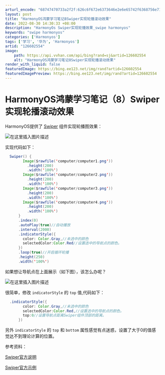 ```yaml
---
arturl_encode: "68747470733a2f2f:626c6f672e6373646e2e6e65742f6368756e7169757765692f:61727469636c652f64657461696c732f313236363032353534"
layout: post
title: "HarmonyOS鸿蒙学习笔记8Swiper实现轮播滚动效果"
date: 2022-08-30 14:30:33 +08:00
description: "HarmonyOs Swiper实现轮播效果_swipe harmonyos"
keywords: "swipe harmonyos"
categories: ['Harmonyos']
tags: ['学习', '华为', 'Harmonyos']
artid: "126602554"
image:
    path: https://api.vvhan.com/api/bing?rand=sj&artid=126602554
    alt: "HarmonyOS鸿蒙学习笔记8Swiper实现轮播滚动效果"
render_with_liquid: false
featuredImage: https://bing.ee123.net/img/rand?artid=126602554
featuredImagePreview: https://bing.ee123.net/img/rand?artid=126602554
---
```


# HarmonyOS鸿蒙学习笔记（8）Swiper实现轮播滚动效果

HarmonyOS提供了
[Swiper](https://developer.harmonyos.com/cn/docs/documentation/doc-references/ts-container-swiper-0000001333321221)
组件实现轮播图效果：
  
![在这里插入图片描述](https://i-blog.csdnimg.cn/blog_migrate/e4788d9cebff1ec0a3019990d8764c18.png)
  
实现代码如下：

```java
  Swiper() {
        Image($rawfile('computer/computer1.png'))
          .height(200)
          .width('100%')
        Image($rawfile('computer/computer2.png'))
          .height(200)
          .width('100%')
        Image($rawfile('computer/computer3.png'))
          .height(200)
          .width('100%')
        Image($rawfile('computer/computer4.png'))
          .height(200)
          .width('100%')
      }
      .index(0)
      .autoPlay(true)//自动播放
      .interval(2000)
      .indicatorStyle({
        color: Color.Gray,//未选中的颜色
        selectedColor:Color.Red//设置选中的导航点的颜色。
      })
      .loop(true)//开启循环轮播
      .height(250)
      .width('100%')

```

如果想让导航点在上面展示（如下图），该怎么办呢？
  
![在这里插入图片描述](https://i-blog.csdnimg.cn/blog_migrate/1d5eb550cfba829058df414fb72caad0.png)
  
很简单，修改
`indicatorStyle`
的
`top`
值,代码如下：

```java
  .indicatorStyle({
        color: Color.Gray,//未选中的颜色
        selectedColor:Color.Red,//设置选中的导航点的颜色。
        top:0//设置导航点距离Swiper组件顶部的距离。
      })

```

另外
`indicatorStyle`
的
`top`
和
`bottom`
属性感觉有点迷惑，设置了大于0的值感觉达不到理论计算的位置。

参考资料：
  
[Swiper官方说明](https://developer.harmonyos.com/cn/docs/documentation/doc-references/ts-container-swiper-0000001333321221)
  
[Swiper官方示例](https://developer.huawei.com/consumer/cn/codelabsPortal/carddetails/HarmonyOS-SwiperETS)